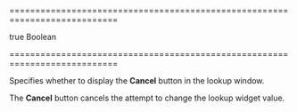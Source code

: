 ===========================================================================
<!--default-->true<!--/default-->
<!--type-->Boolean<!--/type-->
===========================================================================

<!--shortDescription-->
Specifies whether to display the **Cancel** button in the lookup window.
<!--/shortDescription-->

<!--fullDescription-->
The **Cancel** button cancels the attempt to change the lookup widget value.


<!--/fullDescription-->